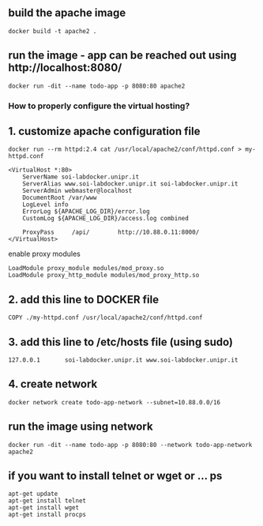 ## build the apache image
```
docker build -t apache2 .
```
## run the image - app can be reached out using http://localhost:8080/
```
docker run -dit --name todo-app -p 8080:80 apache2
```
### How to properly configure the virtual hosting?

## 1. customize apache configuration file
```
docker run --rm httpd:2.4 cat /usr/local/apache2/conf/httpd.conf > my-httpd.conf
```
```
<VirtualHost *:80>
    ServerName soi-labdocker.unipr.it
    ServerAlias www.soi-labdocker.unipr.it soi-labdocker.unipr.it
    ServerAdmin webmaster@localhost
    DocumentRoot /var/www
    LogLevel info
    ErrorLog ${APACHE_LOG_DIR}/error.log
    CustomLog ${APACHE_LOG_DIR}/access.log combined

    ProxyPass     /api/        http://10.88.0.11:8000/
</VirtualHost>
```
enable proxy modules

```
LoadModule proxy_module modules/mod_proxy.so
LoadModule proxy_http_module modules/mod_proxy_http.so
```
## 2. add this line to DOCKER file
```
COPY ./my-httpd.conf /usr/local/apache2/conf/httpd.conf
```
## 3. add this line to /etc/hosts file (using sudo)
```
127.0.0.1       soi-labdocker.unipr.it www.soi-labdocker.unipr.it

```
## 4. create network 
```
docker network create todo-app-network --subnet=10.88.0.0/16
```
## run the image using network
```
docker run -dit --name todo-app -p 8080:80 --network todo-app-network apache2
```


## if you want to install telnet or wget or ... ps
```
apt-get update
apt-get install telnet
apt-get install wget
apt-get install procps
```
